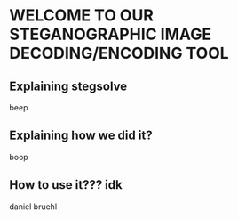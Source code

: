 # WELCOME TO OUR STEGANOGRAPHIC IMAGE DECODING/ENCODING TOOL

## Explaining stegsolve
beep

## Explaining how we did it?
boop

## How to use it??? idk
daniel bruehl
